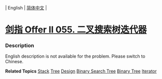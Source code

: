 | English | [简体中文](README.md) |

# [剑指 Offer II 055. 二叉搜索树迭代器](https://leetcode-cn.com/problems/kTOapQ)
 ### Description
<p>English description is not available for the problem. Please switch to Chinese.</p>

**Related Topics**  [Stack](https://leetcode-cn.com/tag/stack) [Tree](https://leetcode-cn.com/tag/tree) [Design](https://leetcode-cn.com/tag/design) [Binary Search Tree](https://leetcode-cn.com/tag/binary-search-tree) [Binary Tree](https://leetcode-cn.com/tag/binary-tree) [Iterator](https://leetcode-cn.com/tag/iterator) 